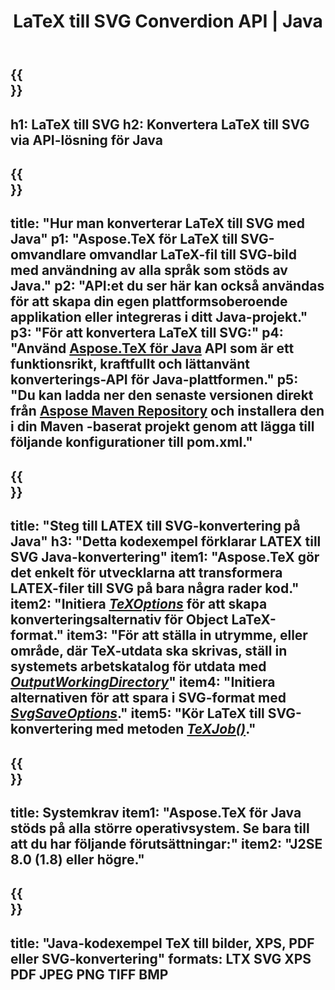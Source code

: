 ﻿---
translation: true
template: /_templates/_conversion-child-java.md
title: LaTeX till SVG Converdion API | Java
description: LaTeX till SVG-konverteringsfunktion. Integrera detta lokala Java-bibliotek i ditt projekt eller använd plattformsoberoende applikationer för att konvertera LaTeX till SVG.
keywords: latex till svg api java, latex2svg integrera
url: /java/conversion/latex-to-svg/
family: tex
platformtag: java
feature: conversion
informat: LATEX
outformat: SVG
otherformats: PNG JPEG TIFF BMP PDF XPS
---

{{<section banner>}}
---
h1: LaTeX till SVG
h2: Konvertera LaTeX till SVG via API-lösning för Java
---

{{<section overview>}}
---
title: "Hur man konverterar LaTeX till SVG med Java"
p1: "Aspose.TeX för LaTeX till SVG-omvandlare omvandlar LaTeX-fil till SVG-bild med användning av alla språk som stöds av Java."
p2: "API:et du ser här kan också användas för att skapa din egen plattformsoberoende applikation eller integreras i ditt Java-projekt."
p3: "För att konvertera LaTeX till SVG:"
p4: "Använd [Aspose.TeX för Java](https://products.aspose.com/tex/java) API som är ett funktionsrikt, kraftfullt och lättanvänt konverterings-API för Java-plattformen."
p5: "Du kan ladda ner den senaste versionen direkt från [Aspose Maven Repository](https://repository.aspose.com/tex/) och installera den i din Maven -baserat projekt genom att lägga till följande konfigurationer till pom.xml."
---

{{<section feature1>}}
---
title: "Steg till LATEX till SVG-konvertering på Java"
h3: "Detta kodexempel förklarar LATEX till SVG Java-konvertering"
item1: "Aspose.TeX gör det enkelt för utvecklarna att transformera LATEX-filer till SVG på bara några rader kod."
item2: "Initiera [*TeXOptions*](https://reference.aspose.com/tex/java/com.aspose.tex/TeXOptions) för att skapa konverteringsalternativ för Object LaTeX-format."
item3: "För att ställa in utrymme, eller område, där TeX-utdata ska skrivas, ställ in systemets arbetskatalog för utdata med [*OutputWorkingDirectory*](https://reference.aspose.com/tex/java/com.aspose.tex/TeXOptions#getOutputWorkingDirectory--)"
item4: "Initiera alternativen för att spara i SVG-format med [*SvgSaveOptions*](https://reference.aspose.com/tex/java/com.aspose.tex.rendering/SvgSaveOptions)."
item5: "Kör LaTeX till SVG-konvertering med metoden [*TeXJob()*](https://reference.aspose.com/tex/java/com.aspose.tex/TeXJob)."
---

{{<section feature2>}}
---
title: Systemkrav
item1: "Aspose.TeX för Java stöds på alla större operativsystem. Se bara till att du har följande förutsättningar:"
item2: "J2SE 8.0 (1.8) eller högre."
---

{{<section widget>}}
---
title: "Java-kodexempel TeX till bilder, XPS, PDF eller SVG-konvertering"
formats: LTX SVG XPS PDF JPEG PNG TIFF BMP
---